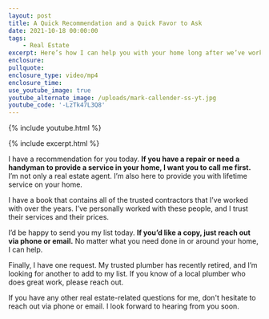 ```yaml
---
layout: post
title: A Quick Recommendation and a Quick Favor to Ask
date: 2021-10-18 00:00:00
tags:
    - Real Estate
excerpt: Here’s how I can help you with your home long after we’ve worked together.
enclosure:
pullquote:
enclosure_type: video/mp4
enclosure_time:
use_youtube_image: true
youtube_alternate_image: /uploads/mark-callender-ss-yt.jpg
youtube_code: '-LzTk47L3Q8'
---
```

{% include youtube.html %}

{% include excerpt.html %}

I have a recommendation for you today. **If you have a repair or need a handyman to provide a service in your home, I want you to call me first.** I’m not only a real estate agent. I’m also here to provide you with lifetime service on your home.&nbsp;

I have a book that contains all of the trusted contractors that I’ve worked with over the years. I’ve personally worked with these people, and I trust their services and their prices.

I’d be happy to send you my list today. **If you’d like a copy, just reach out via phone or email.** No matter what you need done in or around your home, I can help.

Finally, I have one request. My trusted plumber has recently retired, and I’m looking for another to add to my list. If you know of a local plumber who does great work, please reach out.

If you have any other real estate-related questions for me, don't hesitate to reach out via phone or email. I look forward to hearing from you soon.
